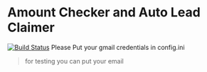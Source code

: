 # Amount Checker and Auto Lead Claimer
[![Build Status](https://travis-ci.org/TheSameerAli/auto-link-opener.svg?branch=development)](https://travis-ci.org/TheSameerAli/auto-link-opener)
Please Put your gmail credentials in config.ini
> for testing you can put your email
